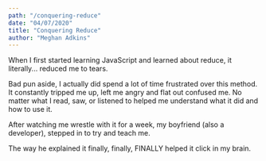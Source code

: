 ```yaml
---
path: "/conquering-reduce"
date: "04/07/2020"
title: "Conquering Reduce"
author: "Meghan Adkins"
---
```


When I first started learning JavaScript and learned about reduce, it literally... reduced me to tears.

Bad pun aside, I actually did spend a lot of time frustrated over this method. It constantly tripped me up, left me angry and flat out confused me. No matter what I read, saw, or listened to helped me understand what it did and how to use it.

After watching me wrestle with it for a week, my boyfriend (also a developer), stepped in to try and teach me.

The way he explained it finally, finally, FINALLY helped it click in my brain.
